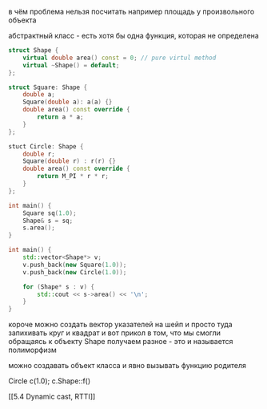 в чём проблема
нельзя посчитать например площадь у произвольного объекта

абстрактный класс - есть хотя бы одна функция, которая не определена
```cpp
struct Shape {
	virtual double area() const = 0; // pure virtul method
	virtual ~Shape() = default;
};

struct Square: Shape {
	double a;
	Square(double a): a(a) {}
	double area() const override {
		return a * a;
	}
};

stuct Circle: Shape {
	double r;
	Square(double r) : r(r) {}
	double area() const override {
		return M_PI * r * r;
	}
};

int main() {
	Square sq(1.0);
	Shape& s = sq;
	s.area();
}
```

```cpp
int main() {
	std::vector<Shape*> v;
	v.push_back(new Square(1.0));
	v.push_back(new Circle(1.0));

	for (Shape* s : v) {
		std::cout << s->area() << '\n';
	}
}
```

короче можно создать вектор указателей на шейп
и просто туда запихивать круг и квадрат
и вот прикол в том, что мы смогли обращаясь к объекту Shape получаем разное - это и называется полиморфизм

можно создавать объект класса и явно вызывать функцию родителя

Circle c(1.0);
c.Shape::f()

[[5.4 Dynamic cast, RTTI]]
